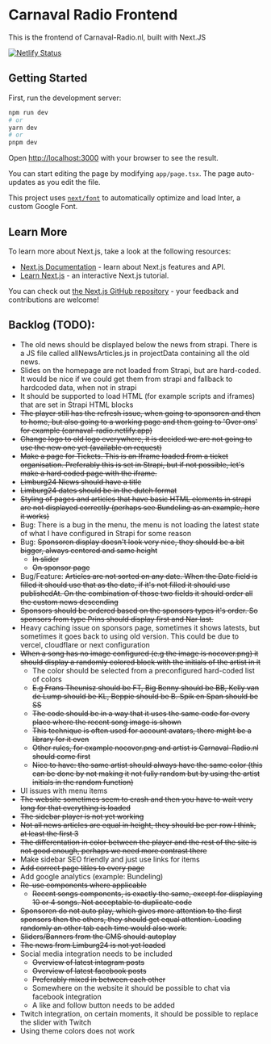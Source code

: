 # Carnaval Radio Frontend

This is the frontend of Carnaval-Radio.nl, built with Next.JS

[![Netlify Status](https://api.netlify.com/api/v1/badges/2ee00722-68c7-4cbf-a9d9-813ae8882cf2/deploy-status)](https://app.netlify.com/sites/carnaval-radio/deploys)

## Getting Started

First, run the development server:

```bash
npm run dev
# or
yarn dev
# or
pnpm dev
```

Open [http://localhost:3000](http://localhost:3000) with your browser to see the result.

You can start editing the page by modifying `app/page.tsx`. The page auto-updates as you edit the file.

This project uses [`next/font`](https://nextjs.org/docs/basic-features/font-optimization) to automatically optimize and load Inter, a custom Google Font.

## Learn More

To learn more about Next.js, take a look at the following resources:

- [Next.js Documentation](https://nextjs.org/docs) - learn about Next.js features and API.
- [Learn Next.js](https://nextjs.org/learn) - an interactive Next.js tutorial.

You can check out [the Next.js GitHub repository](https://github.com/vercel/next.js/) - your feedback and contributions are welcome!

## Backlog (TODO):
- The old news should be displayed below the news from strapi. There is a JS file called allNewsArticles.js in projectData containing all the old news.
- Slides on the homepage are not loaded from Strapi, but are hard-coded. It would be nice if we could get them from strapi and fallback to hardcoded data, when not in strapi
- It should be supported to load HTML (for example scripts and iframes) that are set in Strapi HTML blocks
- ~~The player still has the refresh issue, when going to sponsoren and then to home, but also going to a working page and then going to 'Over ons' for example (carnaval-radio.netlify.app)~~
- ~~Change logo to old logo everywhere, it is decided we are not going to use the new one yet (available on request)~~
- ~~Make a page for Tickets. This is an Iframe loaded from a ticket organisation. Preferably this is set in Strapi, but if not possible, let's make a hard coded page with the iframe.~~
- ~~Limburg24 Niews should have a title~~
- ~~Limburg24 dates should be in the dutch format~~
- ~~Styling of pages and articles that have basic HTML elements in strapi are not displayed correctly (perhaps see Bundeling as an example, here it works)~~
- Bug: There is a bug in the menu, the menu is not loading the latest state of what I have configured in Strapi for some reason
- Bug: ~~Sponsoren display doesn't look very nice, they should be a bit bigger, always centered and same height~~
  - ~~In slider~~
  - ~~On sponsor page~~
- Bug/Feature: ~~Articles are not sorted on any date. When the Date field is filled it should use that as the date, if it's not filled it should use publishedAt. On the combination of those two fields it should order all the custom news descending~~
- ~~Sponsors should be ordered based on the sponsors types it's order. So sponsors from type Prins should display first and Nar last.~~
- Heavy caching issue on sponsors page, sometimes it shows latests, but sometimes it goes back to using old version. This could be due to vercel, cloudflare or next configuration
- ~~When a song has no image configured (e.g the image is nocover.png) it should display a randomly colored block with the initials of the artist in it~~
  - The color should be selected from a preconfigured hard-coded list of colors
  - ~~E.g Frans Theunisz should be FT, Big Benny should be BB, Kelly van de Lump should be KL, Beppie should be B. Spik en Span should be SS~~
  - ~~The code should be in a way that it uses the same code for every place where the recent song image is shown~~
  - ~~This technique is often used for account avatars, there might be a library for it even~~
  - ~~Other rules, for example nocover.png and artist is Carnaval-Radio.nl should come first~~
  - ~~Nice to have: the same artist should always have the same color (this can be done by not making it not fully random but by using the artist initials in the random function)~~
- UI issues with menu items
- ~~The website sometimes seem to crash and then you have to wait very long for that everything is loaded~~
- ~~The sidebar player is not yet working~~
- ~~Not all news articles are equal in height, they should be per row I think, at least the first 3~~
- ~~The differentation in color between the player and the rest of the site is not good enough, perhaps we need more contrast there~~
- Make sidebar SEO friendly and just use links for items
- ~~Add correct page titles to every page~~
- Add google analytics (example: Bundeling)
- ~~Re-use components where applicable~~
  - ~~Recent songs components, is exactly the same, except for displaying 10 or 4 songs. Not acceptable to duplicate code~~
- ~~Sponsoren do not auto play, which gives more attention to the first sponsors then the others, they should get equal attention. Loading randomly an other tab each time would also work.~~
- ~~Sliders/Banners from the CMS should autoplay~~
- ~~The news from Limburg24 is not yet loaded~~
- Social media integration needs to be included
  - ~~Overview of latest intagram posts~~
  - ~~Overview of latest facebook posts~~
  - ~~Preferably mixed in between each other~~
  - Somewhere on the website it should be possible to chat via facebook integration
  - A like and follow button needs to be added
- Twitch integration, on certain moments, it should be possible to replace the slider with Twitch
- Using theme colors does not work
